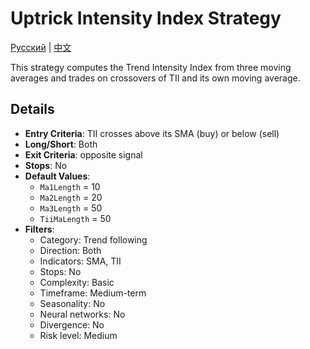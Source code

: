 # Uptrick Intensity Index Strategy
[Русский](README_ru.md) | [中文](README_cn.md)

This strategy computes the Trend Intensity Index from three moving averages and trades on crossovers of TII and its own moving average.

## Details

- **Entry Criteria**: TII crosses above its SMA (buy) or below (sell)
- **Long/Short**: Both
- **Exit Criteria**: opposite signal
- **Stops**: No
- **Default Values**:
  - `Ma1Length` = 10
  - `Ma2Length` = 20
  - `Ma3Length` = 50
  - `TiiMaLength` = 50
- **Filters**:
  - Category: Trend following
  - Direction: Both
  - Indicators: SMA, TII
  - Stops: No
  - Complexity: Basic
  - Timeframe: Medium-term
  - Seasonality: No
  - Neural networks: No
  - Divergence: No
  - Risk level: Medium
